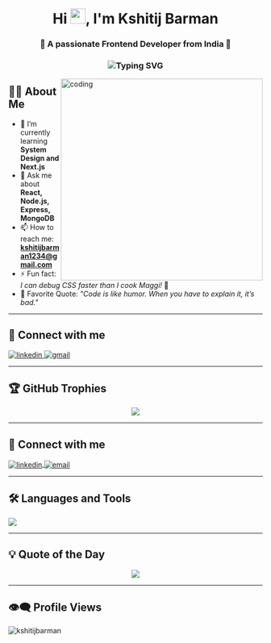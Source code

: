 <h1 align="center">Hi <img src="https://media.giphy.com/media/hvRJCLFzcasrR4ia7z/giphy.gif" width="30px"/>, I'm Kshitij Barman</h1>
<h3 align="center">🚀 A passionate Frontend Developer from India 🚀</h3>

<h3 align="center">
  <img src="https://readme-typing-svg.herokuapp.com?font=Fira+Code&size=22&duration=2000&pause=1000&center=true&vCenter=true&width=435&lines=Frontend+Developer;React+%7C+Node+%7C+MongoDB;Always+learning+new+things+🚀" alt="Typing SVG" />
</h3>


<img align="right" alt="coding" width="400" src="https://camo.githubusercontent.com/2366b34bb903c09617990fb5fff4622f3e941349e846ddb7e73df872a9d21233/68747470733a2f2f63646e2e6472696262626c652e636f6d2f75736572732f3733303730332f73637265656e73686f74732f363538313234332f6176656e746f2e676966">

## 👨‍💻 About Me

- 🌱 I’m currently learning **System Design and Next.js**  
- 💬 Ask me about **React, Node.js, Express, MongoDB**  
- 📫 How to reach me: **kshitijbarman1234@gmail.com**  
- ⚡ Fun fact: *I can debug CSS faster than I cook Maggi!* 🍜  
- 🧠 Favorite Quote: *"Code is like humor. When you have to explain it, it’s bad."*

---

## 🔗 Connect with me

<p align="left">
  <a href="https://linkedin.com/in/kshitij-barman-609542227" target="_blank">
    <img src="https://skillicons.dev/icons?i=linkedin" alt="linkedin" />
  </a>
  <a href="mailto:kshitijbarman1234@gmail.com">
    <img src="https://skillicons.dev/icons?i=gmail" alt="gmail" />
  </a>
</p>


---

## 🏆 GitHub Trophies

<p align="center">
  <img src="https://github-profile-trophy.vercel.app/?username=kshitijbarman&theme=radical&row=1&column=6" />
</p>

---

## 🔗 Connect with me

<p align="left">
  <a href="https://linkedin.com/in/kshitij-barman-609542227" target="_blank">
    <img align="center" src="https://skillicons.dev/icons?i=linkedin" alt="linkedin" />
  </a>
  <a href="mailto:kshitijbarman1234@gmail.com" target="_blank">
    <img align="center" src="https://skillicons.dev/icons?i=gmail" alt="email" />
  </a>
</p>

---

## 🛠️ Languages and Tools

<p align="left">
  <img src="https://skillicons.dev/icons?i=html,css,js,ts,react,nodejs,express,mongodb,tailwind,redux,git,github,vscode" />
</p>

---

## 💡 Quote of the Day

<p align="center">
  <img src="https://quotes-github-readme.vercel.app/api?type=horizontal&theme=radical" />
</p>

---

## 👁️‍🗨️ Profile Views

<p align="left">
  <img src="https://komarev.com/ghpvc/?username=kshitijbarman&label=Profile%20views&color=0e75b6&style=flat" alt="kshitijbarman" />
</p>
